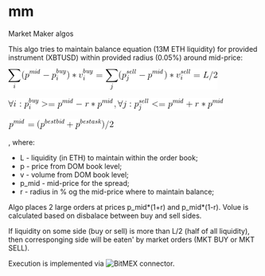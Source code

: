 # mm
Market Maker algos

This algo tries to maintain balance equation (13M ETH liquidity) for provided instrument (XBTUSD) within provided radius (0.05%) around mid-price:

![](https://github.com/rustamkulenov/mm/blob/master/eq1.gif)

![](https://github.com/rustamkulenov/mm/blob/master/eq2.gif)

![](https://github.com/rustamkulenov/mm/blob/master/eq3.gif)

, where:
- L - liquidity (in ETH) to maintain within the order book;
- p - price from DOM book level;
- v - volume from DOM book level;
- p_mid - mid-price for the spread;
- r - radius in % og the mid-price where to maintain balance;

Algo places 2 large orders at prices p_mid*(1+r) and p_mid*(1-r). Volue is calculated based on disbalace between buy and sell sides.

If liquidity on some side (buy or sell) is more than L/2 (half of all liquidity), then corresponging side will be eaten' by market orders (MKT BUY or MKT SELL).

Execution is implemented via ![BitMEX](https://www.bitmex.com) connector.
